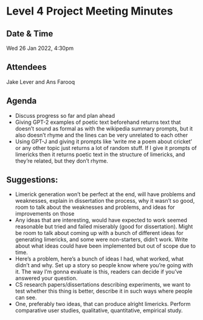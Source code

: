 # Level 4 Project Meeting Minutes

## Date & Time
Wed 26 Jan 2022, 4:30pm

## Attendees
Jake Lever and Ans Farooq

## Agenda
* Discuss progress so far and plan ahead
* Giving GPT-2 examples of poetic text beforehand returns text that doesn’t sound as formal as with the wikipedia summary prompts, but it also doesn’t rhyme and the lines can be very unrelated to each other
* Using GPT-J and giving it prompts like ‘write me a poem about cricket’ or any other topic just returns a lot of random stuff. If I give it prompts of limericks then it returns poetic text in the structure of limericks, and they’re related, but they don’t rhyme.

## Suggestions:
* Limerick generation won’t be perfect at the end, will have problems and weaknesses, explain in dissertation the process, why it wasn’t so good, room to talk about the weaknesses and problems, and ideas for improvements on those
* Any ideas that are interesting, would have expected to work seemed reasonable but tried and failed miserably (good for dissertation). Might be room to talk about coming up with a bunch of different ideas for generating limericks, and some were non-starters, didn’t work. Write about what ideas could have been implemented but out of scope due to time.
* Here’s a problem, here’s a bunch of ideas I had, what worked, what didn’t and why. Set up a story so people know where you’re going with it. The way I’m gonna evaluate is this, readers can decide if you’ve answered your question.
* CS research papers/dissertations describing experiments, we want to test whether this thing is better, describe it in such ways where people can see. 
* One, preferably two ideas, that can produce alright limericks. Perform comparative user studies, qualitative, quantitative, empirical study. 
